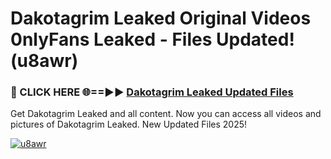 # Dakotagrim Leaked Original Videos 0nlyFans Leaked - Files Updated! (u8awr)

<h3>🔴 CLICK HERE 🌐==►► <a href="https://tinyurl.com/brd5kh86" rel="nofollow">Dakotagrim Leaked Updated Files</a></h3>

Get Dakotagrim Leaked and all content. Now you can access all videos and pictures of Dakotagrim Leaked. New Updated Files 2025!

[![u8awr](https://i.imgur.com/K7sEzmb.gif)](https://tinyurl.com/brd5kh86)
